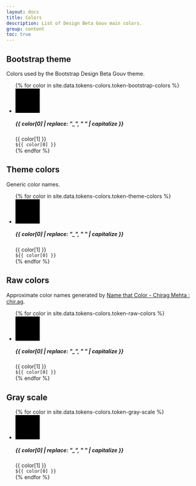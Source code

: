 ```yaml
---
layout: docs
title: Colors
description: List of Design Beta Gouv main colors.
group: content
toc: true
---
```


## Bootstrap theme

Colors used by the Bootstrap Design Beta Gouv theme.

<ul class="list-unstyled row">
  {% for color in site.data.tokens-colors.token-bootstrap-colors %}
  <li class="col-12 col-sm-6 col-xl-4 media my-4">
    <svg class="bd-placeholder-img mr-3" width="64" height="64" xmlns="http://www.w3.org/2000/svg" preserveAspectRatio="xMidYMid slice" focusable="false" role="img" aria-label="Square color {{ color.hex }}"><title>Square color {{ color[0] }}</title><rect fill="{{ color[1] }}" width="100%" height="100%"></rect></svg>
    <div class="media-body">
      <h5 class="mt-0 mb-1">{{ color[0] | replace: "_", " " | capitalize }}</h5>
      {{ color[1] }}<br/>
      <code>${{ color[0] }}</code>
    </div> 
  </li>
  {% endfor %}
</ul>

## Theme colors

Generic color names.

<ul class="list-unstyled row">
  {% for color in site.data.tokens-colors.token-theme-colors %}
  <li class="col-12 col-sm-6 col-xl-4 media my-4">
    <svg class="bd-placeholder-img mr-3" width="64" height="64" xmlns="http://www.w3.org/2000/svg" preserveAspectRatio="xMidYMid slice" focusable="false" role="img" aria-label="Square color {{ color.hex }}"><title>Square color {{ color[0] }}</title><rect fill="{{ color[1] }}" width="100%" height="100%"></rect></svg>
    <div class="media-body">
      <h5 class="mt-0 mb-1">{{ color[0] | replace: "_", " " | capitalize }}</h5>
      {{ color[1] }}<br/>
      <code>${{ color[0] }}</code>
    </div> 
  </li>
  {% endfor %}
</ul>

## Raw colors

Approximate color names generated by [Name that Color - Chirag Mehta : chir.ag](http://chir.ag/projects/name-that-color/).

<ul class="list-unstyled row">
  {% for color in site.data.tokens-colors.token-raw-colors %}
  <li class="col-12 col-sm-6 col-xl-4 media my-4">
    <svg class="bd-placeholder-img mr-3" width="64" height="64" xmlns="http://www.w3.org/2000/svg" preserveAspectRatio="xMidYMid slice" focusable="false" role="img" aria-label="Square color {{ color.hex }}"><title>Square color {{ color[0] }}</title><rect fill="{{ color[1] }}" width="100%" height="100%"></rect></svg>
    <div class="media-body">
      <h5 class="mt-0 mb-1">{{ color[0] | replace: "_", " " | capitalize }}</h5>
      {{ color[1] }}<br/>
      <code>${{ color[0] }}</code>
    </div> 
  </li>
  {% endfor %}
</ul>

## Gray scale

<ul class="list-unstyled row">
  {% for color in site.data.tokens-colors.token-gray-scale %}
  <li class="col-12 col-sm-6 col-xl-4 media my-4">
    <svg class="bd-placeholder-img mr-3" width="64" height="64" xmlns="http://www.w3.org/2000/svg" preserveAspectRatio="xMidYMid slice" focusable="false" role="img" aria-label="Square color {{ color.hex }}"><title>Square color {{ color[0] }}</title><rect fill="{{ color[1] }}" width="100%" height="100%"></rect></svg>
    <div class="media-body">
      <h5 class="mt-0 mb-1">{{ color[0] | replace: "_", " " | capitalize }}</h5>
      {{ color[1] }}<br/>
      <code>${{ color[0] }}</code>
    </div> 
  </li>
  {% endfor %}
</ul>
